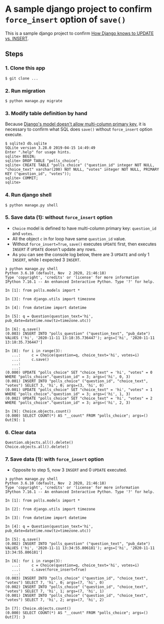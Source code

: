 # A sample django project to confirm `force_insert` option of `save()`

This is a sample django project to confirm [How Django knows to UPDATE vs. INSERT](https://docs.djangoproject.com/en/2.2/ref/models/instances/#how-django-knows-to-update-vs-insert).

## Steps

### 1. Clone this app

```
$ git clone ...
```

### 2. Run migration

```
$ python manage.py migrate
```

### 3. Modify table definition by hand

Because [Django's model doesn't allow multi-column primary key](https://code.djangoproject.com/wiki/MultipleColumnPrimaryKeys), it is necessary to confirm what SQL does `save()` without `force_insert` option execute.

```
$ sqlite3 db.sqlite
SQLite version 3.28.0 2019-04-15 14:49:49
Enter ".help" for usage hints.
sqlite> BEGIN;
sqlite> DROP TABLE "polls_choice";
sqlite> CREATE TABLE "polls_choice" ("question_id" integer NOT NULL, "choice_text" varchar(200) NOT NULL, "votes" integer NOT NULL, PRIMARY KEY ("question_id", "votes"));
sqlite> COMMIT;
sqlite>
```

### 4. Run django shell

```
$ python manage.py shell
```

### 5. Save data (1): without `force_insert` option

- `Choice` model is defined to have multi-column primary key: `question_id` and `votes`.
- All the object `c` in for loop have same `question_id` value.
- Without `force_insert=True`, `save()` executes `UPDATE` first, then executes `INSERT` if `UPDATE` doesn't update any rows.
- As you can see the console log below, there are 3 `UPDATE` and only 1 `INSERT`, while I expected 3 `INSERT`.

```
❯ python manage.py shell
Python 3.6.10 (default, Nov  2 2020, 21:46:18)
Type 'copyright', 'credits' or 'license' for more information
IPython 7.16.1 -- An enhanced Interactive Python. Type '?' for help.

In [1]: from polls.models import *

In [3]: from django.utils import timezone

In [4]: from datetime import datetime

In [5]: q = Question(question_text='hi', pub_date=datetime.now(tz=timezone.utc))

In [6]: q.save()
(0.003) INSERT INTO "polls_question" ("question_text", "pub_date") VALUES ('hi', '2020-11-11 13:18:35.736447'); args=['hi', '2020-11-11 13:18:35.736447']

In [8]: for i in range(3):
   ...:     c = Choice(question=q, choice_text='hi', votes=i)
   ...:     c.save()
   ...:
   ...:
(0.000) UPDATE "polls_choice" SET "choice_text" = 'hi', "votes" = 0 WHERE "polls_choice"."question_id" = 3; args=('hi', 0, 3)
(0.001) INSERT INTO "polls_choice" ("question_id", "choice_text", "votes") SELECT 3, 'hi', 0; args=(3, 'hi', 0)
(0.001) UPDATE "polls_choice" SET "choice_text" = 'hi', "votes" = 1 WHERE "polls_choice"."question_id" = 3; args=('hi', 1, 3)
(0.002) UPDATE "polls_choice" SET "choice_text" = 'hi', "votes" = 2 WHERE "polls_choice"."question_id" = 3; args=('hi', 2, 3)

In [9]: Choice.objects.count()
(0.000) SELECT COUNT(*) AS "__count" FROM "polls_choice"; args=()
Out[9]: 1

```

### 6. Clear data

```
Question.objects.all().delete()
Choice.objects.all().delete()
```

### 7. Save data (1): with `force_insert` option

- Opposite to step 5, now 3 `INSERT` and 0 `UPDATE` executed.

```
❯ python manage.py shell
Python 3.6.10 (default, Nov  2 2020, 21:46:18)
Type 'copyright', 'credits' or 'license' for more information
IPython 7.16.1 -- An enhanced Interactive Python. Type '?' for help.

In [1]: from polls.models import *

In [2]: from django.utils import timezone

In [3]: from datetime import datetime

In [4]: q = Question(question_text='hi', pub_date=datetime.now(tz=timezone.utc))

In [5]: q.save()
(0.002) INSERT INTO "polls_question" ("question_text", "pub_date") VALUES ('hi', '2020-11-11 13:34:55.806181'); args=['hi', '2020-11-11 13:34:55.806181']

In [6]: for i in range(3):
   ...:     c = Choice(question=q, choice_text='hi', votes=i)
   ...:     c.save(force_insert=True)
   ...:
(0.003) INSERT INTO "polls_choice" ("question_id", "choice_text", "votes") SELECT 7, 'hi', 0; args=(7, 'hi', 0)
(0.002) INSERT INTO "polls_choice" ("question_id", "choice_text", "votes") SELECT 7, 'hi', 1; args=(7, 'hi', 1)
(0.001) INSERT INTO "polls_choice" ("question_id", "choice_text", "votes") SELECT 7, 'hi', 2; args=(7, 'hi', 2)

In [7]: Choice.objects.count()
(0.000) SELECT COUNT(*) AS "__count" FROM "polls_choice"; args=()
Out[7]: 3

```
